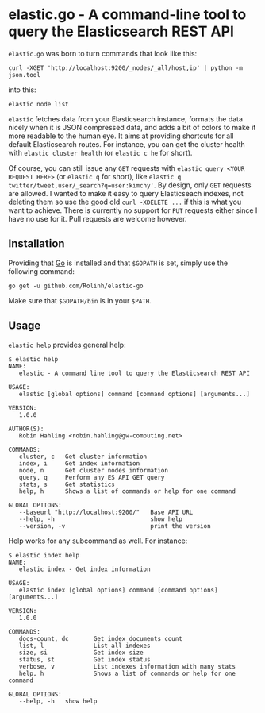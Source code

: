 # elastic.go - A command-line tool to query the Elasticsearch REST API

`elastic.go` was born to turn commands that look like this:

```
curl -XGET 'http://localhost:9200/_nodes/_all/host,ip' | python -m json.tool
```

into this:

```
elastic node list
```

`elastic` fetches data from your Elasticsearch instance, formats the data
nicely when it is JSON compressed data, and adds a bit of colors to make it more
readable to the human eye. It aims at providing shortcuts for all default
Elasticsearch routes. For instance, you can get the cluster health with
`elastic cluster health` (or `elastic c he` for short).

Of course, you can still issue any `GET` requests with
`elastic query <YOUR REQUEST HERE>` (or `elastic q` for short), like
`elastic q twitter/tweet,user/_search?q=user:kimchy'`.
By design, only `GET` requests are allowed. I wanted to make it easy to query
Elasticseach indexes, not deleting them so use the good old `curl -XDELETE ...`
if this is what you want to achieve.
There is currently no support for `PUT` requests either since I have no use for
it. Pull requests are welcome however.

## Installation

Providing that [Go](https://golang.org) is installed and that `$GOPATH` is set,
simply use the following command:
```
go get -u github.com/Rolinh/elastic-go
```

Make sure that `$GOPATH/bin` is in your `$PATH`.

## Usage

`elastic help` provides general help:
```
$ elastic help
NAME:
   elastic - A command line tool to query the Elasticsearch REST API

USAGE:
   elastic [global options] command [command options] [arguments...]

VERSION:
   1.0.0

AUTHOR(S):
   Robin Hahling <robin.hahling@gw-computing.net>

COMMANDS:
   cluster, c   Get cluster information
   index, i     Get index information
   node, n      Get cluster nodes information
   query, q     Perform any ES API GET query
   stats, s     Get statistics
   help, h      Shows a list of commands or help for one command

GLOBAL OPTIONS:
   --baseurl "http://localhost:9200/"   Base API URL
   --help, -h                           show help
   --version, -v                        print the version
```

Help works for any subcommand as well. For instance:
```
$ elastic index help
NAME:
   elastic index - Get index information

USAGE:
   elastic index [global options] command [command options] [arguments...]

VERSION:
   1.0.0

COMMANDS:
   docs-count, dc       Get index documents count
   list, l              List all indexes
   size, si             Get index size
   status, st           Get index status
   verbose, v           List indexes information with many stats
   help, h              Shows a list of commands or help for one command

GLOBAL OPTIONS:
   --help, -h   show help

```
